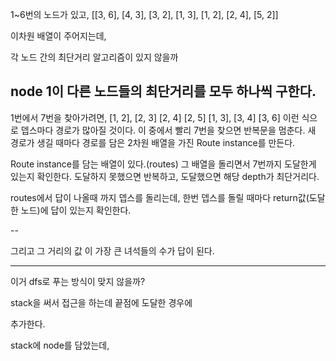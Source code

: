 1~6번의 노드가 있고,
[[3, 6], [4, 3], [3, 2], [1, 3], [1, 2], [2, 4], [5, 2]]

이차원 배열이 주어지는데,

각 노드 간의 최단거리 알고리즘이 있지 않을까

node 1이 다른 노드들의 최단거리를 모두 하나씩 구한다.
--
1번에서 7번을 찾아가려면,
[1, 2], [2, 3]
        [2, 4]
        [2, 5]
[1, 3], [3, 4]
        [3, 6]
이런 식으로 뎁스마다 경로가 많아질 것이다. 이 중에서 빨리 7번을 찾으면 반복문을 멈춘다. 
새 경로가 생길 때마다 경로를 담은 2차원 배열을 가진 Route instance를 만든다.

Route instance를 담는 배열이 있다.(routes)
그 배열을 돌리면서 7번까지 도달한게 있는지 확인한다.
도달하지 못했으면 반복하고, 도달했으면 해당 depth가 최단거리다.

routes에서 답이 나올때 까지 뎁스를 돌리는데, 
한번 뎁스를 돌릴 때마다 return값(도달한 노드)에 답이 있는지 확인한다.


--

그리고 그 거리의 값 이 가장 큰 녀석들의 수가 답이 된다.


---------------------------------------------------------
이거 dfs로 푸는 방식이 맞지 않을까?

stack을 써서 접근을 하는데 끝점에 도달한 경우에

추가한다.

stack에 node를 담았는데,
